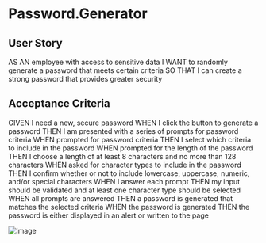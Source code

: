 # Password.Generator

## User Story
AS AN employee with access to sensitive data 
I WANT to randomly generate a password that meets certain criteria
SO THAT I can create a strong password that provides greater security

## Acceptance Criteria
GIVEN I need a new, secure password 
WHEN I click the button to generate a password 
THEN I am presented with a series of prompts for password criteria 
WHEN prompted for password criteria 
THEN I select which criteria to include in the password 
WHEN prompted for the length of the password 
THEN I choose a length of at least 8 characters and no more than 128 characters 
WHEN asked for character types to include in the password 
THEN I confirm whether or not to include lowercase, uppercase, numeric, and/or special characters
WHEN I answer each prompt THEN my input should be validated and at least one character type should be selected
WHEN all prompts are answered THEN a password is generated that matches the selected criteria WHEN the password is generated 
THEN the password is either displayed in an alert or written to the page

![image](https://github.com/Cbowen22/Password.Generator/assets/132027542/edf1ea00-7bb1-4343-bc51-c24aaa4d5d8c)

